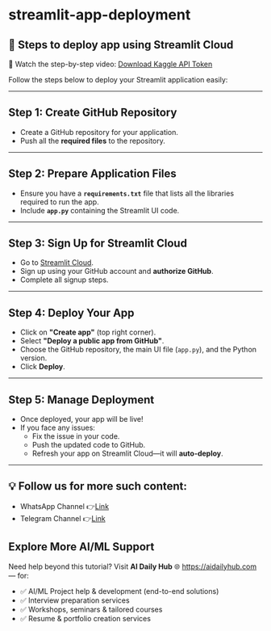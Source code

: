 # streamlit-app-deployment

## 🚀 Steps to deploy app using Streamlit Cloud

🎥 Watch the step-by-step video: [Download Kaggle API Token](https://www.youtube.com/watch?v=vWMVZNXpB60)

Follow the steps below to deploy your Streamlit application easily:

---

## **Step 1: Create GitHub Repository**
- Create a GitHub repository for your application.
- Push all the **required files** to the repository.

---

## **Step 2: Prepare Application Files**
- Ensure you have a **`requirements.txt`** file that lists all the libraries required to run the app.
- Include **`app.py`** containing the Streamlit UI code.

---

## **Step 3: Sign Up for Streamlit Cloud**
- Go to [Streamlit Cloud](https://share.streamlit.io/).
- Sign up using your GitHub account and **authorize GitHub**.
- Complete all signup steps.

---

## **Step 4: Deploy Your App**
- Click on **"Create app"** (top right corner).
- Select **"Deploy a public app from GitHub"**.
- Choose the GitHub repository, the main UI file (`app.py`), and the Python version.
- Click **Deploy**.

---

## **Step 5: Manage Deployment**
- Once deployed, your app will be live!
- If you face any issues:
  - Fix the issue in your code.
  - Push the updated code to GitHub.
  - Refresh your app on Streamlit Cloud—it will **auto-deploy**.

---

## 💡 Follow us for more such content:
- WhatsApp Channel 👉[Link](https://whatsapp.com/channel/0029VbAYVpaHQbS74BUruk0X)
- Telegram Channel 👉[Link](https://t.me/+6jdRLJzZRZExMzJl)

## Explore More AI/ML Support  

Need help beyond this tutorial? Visit **AI Daily Hub** 🌐 https://aidailyhub.com — for:  

- ✅ AI/ML Project help & development (end-to-end solutions)  
- ✅ Interview preparation services  
- ✅ Workshops, seminars & tailored courses  
- ✅ Resume & portfolio creation services  
